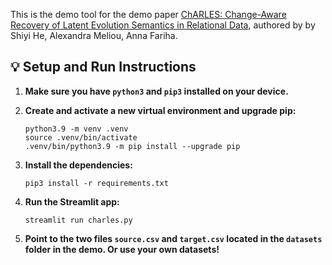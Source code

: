 This is the demo tool for the demo paper [ChARLES: Change-Aware Recovery of Latent Evolution Semantics in Relational Data](https://dl.acm.org/doi/10.1145/3722212.3725089), authored by by Shiyi He, Alexandra Meliou, Anna Fariha.


## 💡 Setup and Run Instructions

1. **Make sure you have `python3` and `pip3` installed on your device.**

2. **Create and activate a new virtual environment and upgrade pip:**

	```
	python3.9 -m venv .venv
	source .venv/bin/activate
	.venv/bin/python3.9 -m pip install --upgrade pip
	```

3. **Install the dependencies:**

	```
	pip3 install -r requirements.txt
	```

4. **Run the Streamlit app:**

	```
	streamlit run charles.py
	```
	
5. **Point to the two files `source.csv` and `target.csv` located in the `datasets` folder in the demo. Or use your own datasets!**

